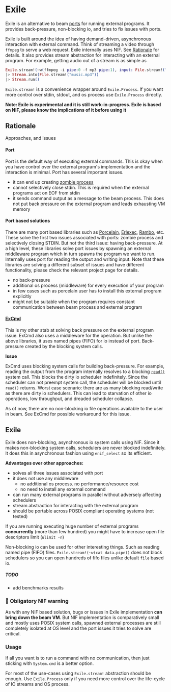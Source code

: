 # Exile

Exile is an alternative to beam [ports](https://hexdocs.pm/elixir/Port.html) for running external programs. It provides back-pressure, non-blocking io, and tries to fix issues with ports.

Exile is built around the idea of having demand-driven, asynchronous interaction with external command. Think of streaming a video through `ffmpeg` to serve a web request. Exile internally uses NIF. See [Rationale](#rationale) for details. It also provides stream abstraction for interacting with an external program. For example, getting audio out of a stream is as simple as
``` elixir
Exile.stream!(~w(ffmpeg -i pipe:0 -f mp3 pipe:1), input: File.stream!("music_video.mkv", [], 65535))
|> Stream.into(File.stream!("music.mp3"))
|> Stream.run()
```

`Exile.stream!` is a convenience wrapper around `Exile.Process`. If you want more control over stdin, stdout, and os process use `Exile.Process` directly.

**Note: Exile is experimental and it is still work-in-progress. Exile is based on NIF, please know the implications of it before using it**

## Rationale

Approaches, and issues

#### Port

Port is the default way of executing external commands. This is okay when you have control over the external program's implementation and the interaction is minimal. Port has several important issues.

* it can end up creating [zombie process](https://hexdocs.pm/elixir/Port.html#module-zombie-operating-system-processes)
* cannot selectively close stdin. This is required when the external programs act on EOF from stdin
* it sends command output as a message to the beam process. This does not put back pressure on the external program and leads exhausting VM memory

#### Port based solutions

There are many port based libraries such as [Porcelain](https://github.com/alco/porcelain/), [Erlexec](https://github.com/saleyn/erlexec), [Rambo](https://github.com/jayjun/rambo), etc. These solve the first two issues associated with ports: zombie process and selectively closing STDIN. But not the third issue: having back-pressure. At a high level, these libraries solve port issues by spawning an external middleware program which in turn spawns the program we want to run. Internally uses port for reading the output and writing input. Note that these libraries are solving a different subset of issues and have different functionality, please check the relevant project page for details.

* no back-pressure
* additional os process (middleware) for every execution of your program
* in few cases such as porcelain user has to install this external program explicitly
* might not be suitable when the program requires constant communication between beam process and external program

#### [ExCmd](https://github.com/akash-akya/ex_cmd)

This is my other stab at solving back pressure on the external program issue. ExCmd also uses a middleware for the operation. But unlike the above libraries, it uses named pipes (FIFO) for io instead of port. Back-pressure created by the blocking system calls.

__Issue__

ExCmd uses blocking system calls for building back-pressure. For example, reading the output from the program internally resolves to a blocking [`read()`](http://man7.org/linux/man-pages/man2/read.2.html) system call. This blocks the dirty io scheduler indefinitely. Since the scheduler can not preempt system call, the scheduler will be blocked until `read()` returns. Worst case scenario: there are as many blocking read/write as there are dirty io schedulers. This can lead to starvation of other io operations, low throughput, and dreaded scheduler collapse.

As of now, there are no non-blocking io file operations available to the user in beam. See ExCmd for possible workaround for this issue.

## Exile

Exile does non-blocking, asynchronous io system calls using NIF. Since it makes non-blocking system calls, schedulers are never blocked indefinitely. It does this in asynchronous fashion using `enif_select` so its efficient.

**Advantages over other approaches:**

* solves all three issues associated with port
* it does not use any middleware
  * no additional os process. no performance/resource cost
  * no need to install any external command
* can run many external programs in parallel without adversely affecting schedulers
* stream abstraction for interacting with the external program
* should be portable across POSIX compliant operating systems (not tested)

If you are running executing huge number of external programs **concurrently** (more than few hundred) you might have to increase open file descriptors limit (`ulimit -n`)

Non-blocking io can be used for other interesting things. Such as reading named pipe (FIFO) files. `Exile.stream!(~w(cat data.pipe))` does not block schedulers so you can open hundreds of fifo files unlike default `file` based io.

##### TODO
* add benchmarks results


### 🚨 Obligatory NIF warning

As with any NIF based solution, bugs or issues in Exile implementation **can bring down the beam VM**. But NIF implementation is comparatively small and mostly uses POSIX system calls, spawned external processes are still completely isolated at OS level and the port issues it tries to solve are critical.


### Usage
If all you want is to run a command with no communication, then just sticking with `System.cmd` is a better option.

For most of the use-cases using `Exile.stream!` abstraction should be enough. Use `Exile.Process` only if you need more control over the life-cycle of IO streams and OS process.
